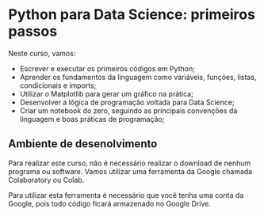 # Python para Data Science: primeiros passos

Neste curso, vamos:

- Escrever e executar os primeiros códigos em Python;
- Aprender os fundamentos da linguagem como variáveis, funções, listas, condicionais e imports;
- Utilizar o Matplotlib para gerar um gráfico na prática;
- Desenvolver a lógica de programação voltada para Data Science;
- Criar um notebook do zero, seguindo as principais convenções da linguagem e boas práticas de programação;

## Ambiente de desenolvimento

Para realizar este curso, não é necessário realizar o download de nenhum programa ou software. Vamos utilizar uma ferramenta da Google chamada Colaboratory ou Colab.

Para utilizar esta ferramenta é necessário que você tenha uma conta da Google, pois todo código ficará armazenado no Google Drive.
